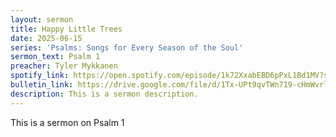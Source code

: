 ```yaml
---
layout: sermon
title: Happy Little Trees
date: 2025-06-15
series: 'Psalms: Songs for Every Season of the Soul'
sermon_text: Psalm 1
preacher: Tyler Mykkanen
spotify_link: https://open.spotify.com/episode/1k72XxabEBD6pPxL1Bd1MV?si=buG_52v-TLGHmZRNj3QiXg
bulletin_link: https://drive.google.com/file/d/1Tx-UPt9qvTWn719-cHmWvrl4sHD1xlNK/view
description: This is a sermon description.
---
```

This is a sermon on Psalm 1
